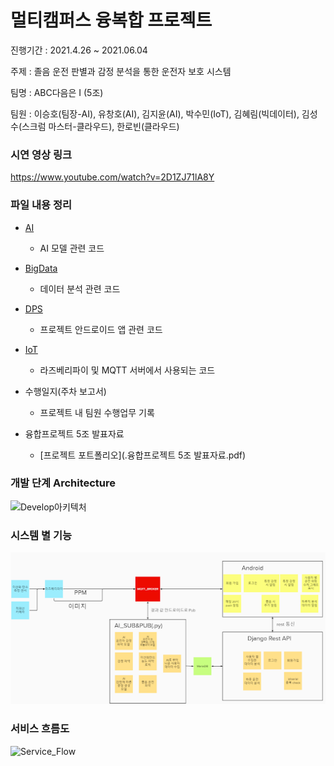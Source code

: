 # 멀티캠퍼스 융복합 프로젝트

진행기간 : 2021.4.26 ~ 2021.06.04

주제 : 졸음 운전 판별과 감정 분석을 통한 운전자 보호 시스템

팀명 : ABC다음은 I (5조)

팀원 : 이승호(팀장-AI), 유창호(AI), 김지윤(AI), 박수민(IoT), 김혜림(빅데이터), 김성수(스크럼 마스터-클라우드), 한로빈(클라우드)



### 시연 영상 링크

https://www.youtube.com/watch?v=2D1ZJ71lA8Y



### 파일 내용 정리

* [AI](./AI)
  * AI 모델 관련 코드
* [BigData](./BigData)
  * 데이터 분석 관련 코드
* [DPS](./DPS)
  * 프로젝트 안드로이드 앱 관련 코드
* [IoT](./IoT)
  * 라즈베리파이 및 MQTT 서버에서 사용되는 코드

* 수행일지(주차 보고서)
  * 프로젝트 내 팀원 수행업무 기록
* 융합프로젝트 5조 발표자료
  * [프로젝트 포트폴리오](.융합프로젝트 5조 발표자료.pdf)



### 개발 단계 Architecture

![Develop아키텍처](md-images/Develop아키텍처.png)



### 시스템 별 기능

![시스템별 기능](md-images/시스템별_기능.png)



### 서비스 흐름도 

![Service_Flow](md-images/Service_Flow.png)



### 